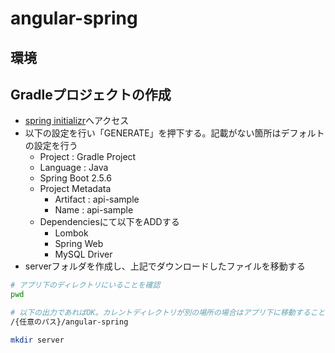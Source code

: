 # angular-spring
## 環境

## Gradleプロジェクトの作成
- [spring initializr](https://start.spring.io/)へアクセス
- 以下の設定を行い「GENERATE」を押下する。記載がない箇所はデフォルトの設定を行う
  - Project : Gradle Project
  - Language : Java
  - Spring Boot 2.5.6
  - Project Metadata
    - Artifact : api-sample
    - Name : api-sample
  - Dependenciesにて以下をADDする
    - Lombok
    - Spring Web
    - MySQL Driver
- serverフォルダを作成し、上記でダウンロードしたファイルを移動する

```sh
# アプリ下のディレクトリにいることを確認
pwd

# 以下の出力であればOK。カレントディレクトリが別の場所の場合はアプリ下に移動すること
/{任意のパス}/angular-spring

mkdir server
```